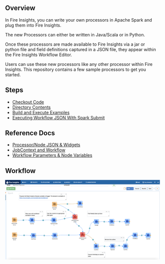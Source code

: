 ## Overview

In Fire Insights, you can write your own processors in Apache Spark and plug them into Fire Insights.

The new Processors can either be written in Java/Scala or in Python.

Once these processors are made available to Fire Insights via a jar or python file and field definitions captured in a JSON file, they appear within the Fire Insights Workflow Editor. 

Users can use these new processors like any other processor within Fire Insights. This repository contains a few sample processors to get you started.

<!--- # For more examples on writing nodes in Sparkflows, refer: -->

<!--- https://github.com/sparkflows/sparkflows-stanfordcorenlp -->


## Steps

- [Checkout Code](https://github.com/sparkflows/writing-new-node/blob/master/docs/README_Checkout_Code.md)
- [Directory Contents](https://github.com/sparkflows/writing-new-node/blob/master/docs/README_Directory_Contents.md)
- [Build and Execute Examples](https://github.com/sparkflows/writing-new-node/blob/master/docs/README_Build_Execute_Examples.md)
- [Executing Workflow JSON With Spark Submit](https://github.com/sparkflows/writing-new-node/blob/master/docs/README_Running_Workflow_JSON_With_Spark_Submit.md)


## Reference Docs

- [Processor/Node JSON & Widgets](https://github.com/sparkflows/writing-new-node/blob/master/docs/README_Processor_JSON.md)
- [JobContext and Workflow](https://github.com/sparkflows/writing-new-node/blob/master/docs/README_JobContext.md)
- [Workflow Parameters & Node Variables](https://github.com/sparkflows/writing-new-node/blob/master/docs/README_Node_Variables.md)


## Workflow

<img src="https://github.com/sparkflows/writing-new-node/blob/master/docs/images/workflow.png"/>

